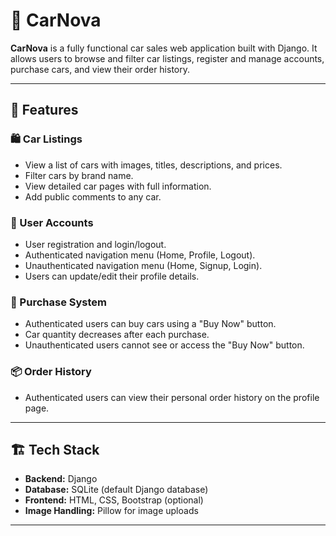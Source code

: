 # 🚗 CarNova

**CarNova** is a fully functional car sales web application built with Django. It allows users to browse and filter car listings, register and manage accounts, purchase cars, and view their order history.

---

## 🧩 Features

### 🛍️ Car Listings
- View a list of cars with images, titles, descriptions, and prices.
- Filter cars by brand name.
- View detailed car pages with full information.
- Add public comments to any car.

### 👤 User Accounts
- User registration and login/logout.
- Authenticated navigation menu (Home, Profile, Logout).
- Unauthenticated navigation menu (Home, Signup, Login).
- Users can update/edit their profile details.

### 🛒 Purchase System
- Authenticated users can buy cars using a "Buy Now" button.
- Car quantity decreases after each purchase.
- Unauthenticated users cannot see or access the "Buy Now" button.

### 📦 Order History
- Authenticated users can view their personal order history on the profile page.

---

## 🏗️ Tech Stack

- **Backend:** Django
- **Database:** SQLite (default Django database)
- **Frontend:** HTML, CSS, Bootstrap (optional)
- **Image Handling:** Pillow for image uploads

---